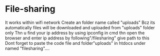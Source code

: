 # File-sharing
It works within wifi network 
Create an folder name called "uploads"
Bcz its automatically files will be downloaded and uploaded from "uploads" folder only
Thn u find your ip address by using ipconfig in cmd
thn open the browser and enter ip address by following"/filesharing" give path to this
Dont forget to paste the code file and folder"uploads" in htdocs under named "filesharing".... 
